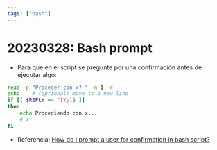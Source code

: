 ```yaml
---
tags: ["bash"]
---
```


# 20230328: Bash prompt

<TagLinks />

- Para que en el script se pregunte por una confirmación antes de ejecutar algo:

```sh
read -p "Proceder con x? " -n 1 -r
echo    # (optional) move to a new line
if [[ $REPLY =~ ^[Yy]$ ]]
then
    echo Procediendo con x...
    # x
fi
```

- Referencia: [How do I prompt a user for confirmation in bash script?](https://stackoverflow.com/a/1885534)